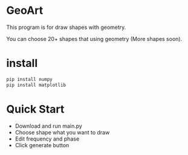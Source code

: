 # GeoArt
This program is for draw shapes with geometry.

You can choose 20+ shapes that using geometry (More shapes soon).

# install
``` python
pip install numpy
pip install matplotlib
```

# Quick Start
- Download and run main.py
- Choose shape what you want to draw
- Edit frequency and phase
- Click generate button
